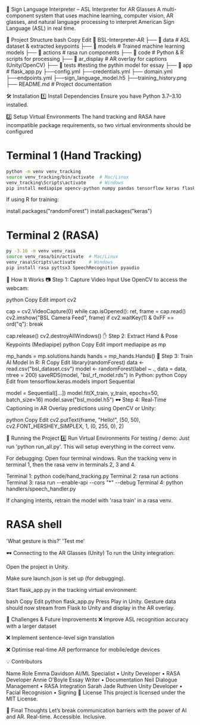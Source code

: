 🧠 Sign Language Interpreter – ASL Interpreter for AR Glasses
A multi-component system that uses machine learning, computer vision, AR glasses, and natural language processing to interpret American Sign Language (ASL) in real time.

📁 Project Structure
bash
Copy
Edit
📂 BSL-Interpreter-AR
├── 📂 data          # ASL dataset & extracted keypoints
├── 📂 models        # Trained machine learning models
├── 📂 actions       # rasa run components
├── 📂 code      # Python & R scripts for processing
├── 📂 ar_display    # AR overlay for captions (Unity/OpenCV)
├── 📂 tests         #testing the pythin model for essay
├── 📂 app              # flask_app.py
├──config.yml
├──credentials.yml
├── domain.yml
├──endpoints.yml
├──sign_language_model.h5
├──training_history.png
├── README.md        # Project documentation

🛠️ Installation
1️⃣ Install Dependencies
Ensure you have Python 3.7–3.10 installed.

2️⃣ Setup Virtual Environments
The hand tracking and RASA have incompatible package requirements, so two virtual environments should be configured

# Terminal 1 (Hand Tracking)
```bash
python -m venv venv_tracking
source venv_tracking/bin/activate  # Mac/Linux
venv_tracking\Scripts\activate     # Windows
pip install mediapipe opencv-python numpy pandas tensorflow keras flask flask-cors
```
If using R for training:

install.packages("randomForest")
install.packages("keras")

# Terminal 2 (RASA)
```bash
py -3.10 -m venv venv_rasa
source venv_rasa/bin/activate  # Mac/Linux
venv_rasa\Scripts\activate     # Windows
pip install rasa pyttsx3 SpeechRecognition pyaudio
```

🎥 How It Works
📷 Step 1: Capture Video Input
Use OpenCV to access the webcam:

python
Copy
Edit
import cv2

cap = cv2.VideoCapture(0)
while cap.isOpened():
    ret, frame = cap.read()
    cv2.imshow("BSL Camera Feed", frame)
    if cv2.waitKey(1) & 0xFF == ord("q"):
        break

cap.release()
cv2.destroyAllWindows()
✋ Step 2: Extract Hand & Pose Keypoints (Mediapipe)
python
Copy
Edit
import mediapipe as mp

mp_hands = mp.solutions.hands
hands = mp_hands.Hands()
🧠 Step 3: Train AI Model
In R:
R
Copy
Edit
library(randomForest)
data <- read.csv("bsl_dataset.csv")
model <- randomForest(label ~ ., data = data, ntree = 200)
saveRDS(model, "bsl_rf_model.rds")
In Python:
python
Copy
Edit
from tensorflow.keras.models import Sequential

model = Sequential([...])
model.fit(X_train, y_train, epochs=50, batch_size=16)
model.save("bsl_model.h5")
🕶️ Step 4: Real-Time Captioning in AR
Overlay predictions using OpenCV or Unity:

python
Copy
Edit
cv2.putText(frame, "Hello!", (50, 50),
            cv2.FONT_HERSHEY_SIMPLEX, 1, (0, 255, 0), 2)

🧪 Running the Project
4️⃣ Run Virtual Environments
For testing / demo:
Just run 'python run_all.py'. This will setup everything in the correct venv.

For debugging:
Open four terminal windows. Run the tracking venv in terminal 1, then the rasa venv in terminals 2, 3 and 4.

Terminal 1: python code/hand_tracking.py
Terminal 2: rasa run actions
Terminal 3: rasa run --enable-api --cors "*" --debug
Terminal 4: python handlers/speech_handler.py 

If changing intents, retrain the model with 'rasa train' in a rasa venv.

# RASA shell
'What gesture is this?'
'Test me'

🕶️ Connecting to the AR Glasses (Unity)
To run the Unity integration:

Open the project in Unity.

Make sure launch.json is set up (for debugging).

Start flask_app.py in the tracking virtual environment:

bash
Copy
Edit
python flask_app.py
Press Play in Unity. Gesture data should now stream from Flask to Unity and display in the AR overlay.

📌 Challenges & Future Improvements
❌ Improve ASL recognition accuracy with a larger dataset

❌ Implement sentence-level sign translation

❌ Optimise real-time AR performance for mobile/edge devices

💡 Contributors

Name	Role
Emma Davidson	AI/ML Specialist • Unity Developer • RASA Developer
Annie O'Boyle	Essay Writer • Documentation
Neil	Dialogue Management • RASA Integration
Sarah Jade Ruthven	Unity Developer • Facial Recognision • Signing
📜 License
This project is licensed under the MIT License.

🌟 Final Thoughts
Let’s break communication barriers with the power of AI and AR.
Real-time. Accessible. Inclusive.
